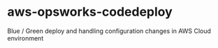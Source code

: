 # aws-opsworks-codedeploy
Blue / Green deploy and handling configuration changes in AWS Cloud environment
